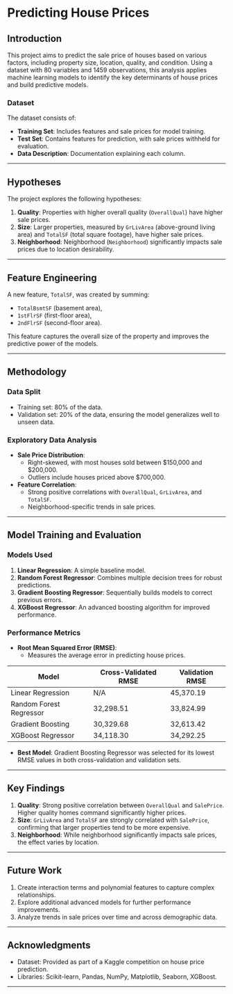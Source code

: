 

# **Predicting House Prices**

## **Introduction**
This project aims to predict the sale price of houses based on various factors, including property size, location, quality, and condition. Using a dataset with 80 variables and 1459 observations, this analysis applies machine learning models to identify the key determinants of house prices and build predictive models.

### **Dataset**
The dataset consists of:
- **Training Set**: Includes features and sale prices for model training.
- **Test Set**: Contains features for prediction, with sale prices withheld for evaluation.
- **Data Description**: Documentation explaining each column.

---

## **Hypotheses**
The project explores the following hypotheses:
1. **Quality**: Properties with higher overall quality (`OverallQual`) have higher sale prices.
2. **Size**: Larger properties, measured by `GrLivArea` (above-ground living area) and `TotalSF` (total square footage), have higher sale prices.
3. **Neighborhood**: Neighborhood (`Neighborhood`) significantly impacts sale prices due to location desirability.

---

## **Feature Engineering**
A new feature, `TotalSF`, was created by summing:
- `TotalBsmtSF` (basement area),
- `1stFlrSF` (first-floor area),
- `2ndFlrSF` (second-floor area).

This feature captures the overall size of the property and improves the predictive power of the models.

---

## **Methodology**
### **Data Split**
- Training set: 80% of the data.
- Validation set: 20% of the data, ensuring the model generalizes well to unseen data.

### **Exploratory Data Analysis**
- **Sale Price Distribution**:
  - Right-skewed, with most houses sold between $150,000 and $200,000.
  - Outliers include houses priced above $700,000.
- **Feature Correlation**:
  - Strong positive correlations with `OverallQual`, `GrLivArea`, and `TotalSF`.
  - Neighborhood-specific trends in sale prices.

---

## **Model Training and Evaluation**
### **Models Used**
1. **Linear Regression**: A simple baseline model.
2. **Random Forest Regressor**: Combines multiple decision trees for robust predictions.
3. **Gradient Boosting Regressor**: Sequentially builds models to correct previous errors.
4. **XGBoost Regressor**: An advanced boosting algorithm for improved performance.

### **Performance Metrics**
- **Root Mean Squared Error (RMSE)**:
  - Measures the average error in predicting house prices.

| **Model**                | **Cross-Validated RMSE** | **Validation RMSE** |
|--------------------------|--------------------------|----------------------|
| Linear Regression        | N/A                      | 45,370.19           |
| Random Forest Regressor  | 32,298.51               | 33,824.99           |
| Gradient Boosting        | 30,329.68               | 32,613.42           |
| XGBoost Regressor        | 34,118.30               | 34,292.25           |

- **Best Model**: Gradient Boosting Regressor was selected for its lowest RMSE values in both cross-validation and validation sets.

---

## **Key Findings**
1. **Quality**: Strong positive correlation between `OverallQual` and `SalePrice`. Higher quality homes command significantly higher prices.
2. **Size**: `GrLivArea` and `TotalSF` are strongly correlated with `SalePrice`, confirming that larger properties tend to be more expensive.
3. **Neighborhood**: While neighborhood significantly impacts sale prices, the effect varies by location.

---

## **Future Work**
1. Create interaction terms and polynomial features to capture complex relationships.
2. Explore additional advanced models for further performance improvements.
3. Analyze trends in sale prices over time and across demographic data.

---

## **Acknowledgments**
- Dataset: Provided as part of a Kaggle competition on house price prediction.
- Libraries: Scikit-learn, Pandas, NumPy, Matplotlib, Seaborn, XGBoost.

---
